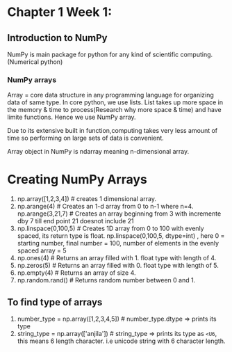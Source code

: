 # Chapter 1 Week 1:

## Introduction to NumPy
NumPy is main package for python for any kind of scientific computing.(Numerical python)

### NumPy arrays
Array = core data structure in any programming language for organizing data of same type. In core python, we use lists. List takes up more space in the memory & time to process(Research why more space & time) and have limite functions. Hence we use NumPy array.

Due to its extensive built in function,computing takes very less amount of time so performing on large sets of data is convenient.

Array object in NumPy is ndarray meaning n-dimensional array.

# Creating NumPy Arrays

1. np.array([1,2,3,4]) # creates 1 dimensional array.
2. np.arange(4) # Creates an 1-d array from 0 to n-1 where n=4.
   np.arange(3,21,7) # Creates an array beginning from 3 with incremente dby 7 till end point 21 doesnot include 21
3. np.linspace(0,100,5) # Creates 1D array from 0 to 100 with evenly spaced, its return type  is  float. np.linspace(0,100,5, dtype=int) , here 0 = starting number, final number = 100, number of elements in the evenly spaced array = 5 
4. np.ones(4) # Returns an array filled with 1. float type with length of 4.
5. np.zeros(5) # Returns an array filled with 0. float type with length of 5.
6. np.empty(4) # Returns an array of size 4.
7. np.random.rand() # Returns random number between 0 and 1. 

## To find type of arrays
1. number_type = np.array([1,2,3,4,5]) # number_type.dtype => prints its type
2. string_type = np.array(['anjila']) # string_type => prints its type as ```<U6```, this means 6 length character. i.e unicode string with 6 character length.